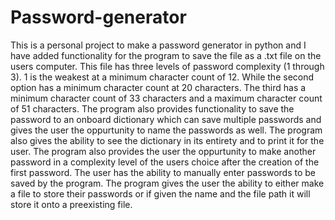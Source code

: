 # Password-generator

This is a personal project to make a password generator in python and I have added functionality for the program to save the file as a .txt file on the users computer. This file has three levels of password complexity (1 through 3). 1 is the weakest at a minimum character count of 12. While the second option has a minimum character count at 20 characters. The third has a minimum character count of 33 characters and a maximum character count of 51 characters. The program also provides functionality to save the password to an onboard dictionary which can save multiple passwords and gives the user the oppurtunity to name the passwords as well. The program also gives the ability to see the dictionary in its entirety and to print it for the user. The program also provides the user the oppurtunity to make another password in a complexity level of the users choice after the creation of the first password. The user has the ability to manually enter passwords to be saved by the program. The program gives the user the ability to either make a file to store their passwords or if given the name and the file path it will store it onto a preexisting file. 
